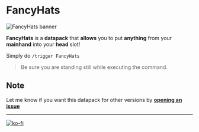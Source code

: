 # FancyHats

![FancyHats banner](https://github.com/El-Kavio/FancyHats/assets/140896938/dde464e2-2fbc-468f-ac15-fd3685c42d50)

**FancyHats** is a **datapack** that **allows** you to put **anything** from your **mainhand** into your **head** slot!

Simply do `/trigger FancyHats`
> Be sure you are standing still while executing the command.

## Note

Let me know if you want this datapack for other versions by **<a href="https://github.com/El-Kavio/FancyHats/issues" target="_blank">opening an issue**

---

[![ko-fi](https://ko-fi.com/img/githubbutton_sm.svg)](https://ko-fi.com/kavio)
